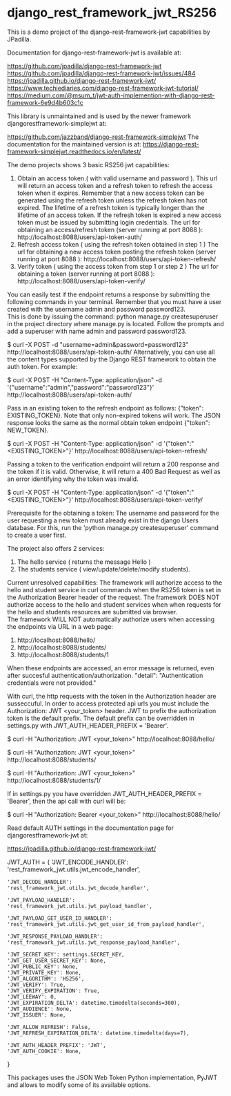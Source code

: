 # django_rest_framework_jwt_RS256

This is a demo project of the django-rest-framework-jwt capabilities by JPadilla. 

Documentation for django-rest-framework-jwt is available at:

https://github.com/jpadilla/django-rest-framework-jwt
https://github.com/jpadilla/django-rest-framework-jwt/issues/484
https://jpadilla.github.io/django-rest-framework-jwt/
https://www.techiediaries.com/django-rest-framework-jwt-tutorial/
https://medium.com/@msum_t/jwt-auth-implemention-with-django-rest-framework-6e9d4b603c1c

This library is unmaintained and is used by the newer framework djangorestframework-simplejwt at:

https://github.com/jazzband/django-rest-framework-simplejwt
The documentation for the maintained version is at:
https://django-rest-framework-simplejwt.readthedocs.io/en/latest/

The demo projects shows 3 basic RS256 jwt capabilities:
1. Obtain an access token.( with valid username and password ).  This url will return an access token and a refresh token to refresh the access token when it expires.  Remember that a new access token can be generated using the refresh token unless the refresh token has not expired.  The lifetime of a refresh token is typically longer than the lifetime of an access token.  If the refresh token is expired a new access token must be issued by submitting login credentials.  The url for obtaining an access/refresh token (server running at port 8088 ): http://localhost:8088/users/api-token-auth/
2. Refresh access token ( using the refresh token obtained in step 1 ) The url for obtaining a new access token posting the refresh token (server running at port 8088 ): http://localhost:8088/users/api-token-refresh/
3. Verify token ( using the access token from step 1 or step 2 ) The url for obtaining a token (server running at port 8088 ): http://localhost:8088/users/api-token-verify/

You can easily test if the endpoint returns a response by submitting the following commands in your terminal.  Remember that you must have a user created with the username admin and password password123.  
This is done by issuing the command:  python manage.py createsuperuser in the project directory where manage.py is located.  Follow the prompts and add a superuser with name admin and password password123.

$ curl -X POST -d "username=admin&password=password123" http://localhost:8088/users/api-token-auth/
Alternatively, you can use all the content types supported by the Django REST framework to obtain the auth token. For example:

$ curl -X POST -H "Content-Type: application/json" -d '{"username":"admin","password":"password123"}' http://localhost:8088/users/api-token-auth/

Pass in an existing token to the refresh endpoint as follows: {"token": EXISTING_TOKEN}. Note that only non-expired tokens will work. The JSON response looks the same as the normal obtain token endpoint {"token": NEW_TOKEN}.

$ curl -X POST -H "Content-Type: application/json" -d '{"token":"<EXISTING_TOKEN>"}' http://localhost:8088/users/api-token-refresh/

Passing a token to the verification endpoint will return a 200 response and the token if it is valid. Otherwise, it will return a 400 Bad Request as well as an error identifying why the token was invalid.

$ curl -X POST -H "Content-Type: application/json" -d '{"token":"<EXISTING_TOKEN>"}' http://localhost:8088/users/api-token-verify/

Prerequisite for the obtaining a token:
The username and password for the user requesting a new token must already exist in the django Users database.  For this, run the 'python manage.py createsuperuser' command
to create a user first.

The project also offers 2 services:
1. The hello service ( returns the message Hello )
2. The students service ( view/update/delete/modify students).


Current unresolved capabilities:
The framework will authorize access to the hello and student service in curl commands when the RS256 token is set in the Authorization Bearer header of the request.
The framework DOES NOT authorize access to the hello and student services when when requests for the hello and students resources are submitted via browser.  
The framework WILL NOT automatically authorize users when accessing the endpoints via URL in a web page:

1. http://localhost:8088/hello/
2. http://localhost:8088/students/
3. http://localhost:8088/students/1

When these endpoints are accessed, an error message is returned, even after succesful authentication/authorization.  "detail": "Authentication credentials were not provided."

With curl, the http requests with the token in the Authorization header are susseccuful.  In order to access protected api urls you must include the Authorization: JWT <your_token> header.  JWT to prefix the authorization token is the default prefix.  The default prefix can be overridden in settings.py with JWT_AUTH_HEADER_PREFIX = 'Bearer'.

$ curl -H "Authorization: JWT <your_token>" http://localhost:8088/hello/

$ curl -H "Authorization: JWT <your_token>" http://localhost:8088/students/

$ curl -H "Authorization: JWT <your_token>" http://localhost:8088/students/1/

If in settings.py you have overridden JWT_AUTH_HEADER_PREFIX = 'Bearer', then the api call with curl will be:

$ curl -H "Authorization: Bearer <your_token>" http://localhost:8088/hello/

Read default AUTH settings in the documentation page for djangorestframework-jwt at:

https://jpadilla.github.io/django-rest-framework-jwt/


JWT_AUTH = {
    'JWT_ENCODE_HANDLER':
    'rest_framework_jwt.utils.jwt_encode_handler',

    'JWT_DECODE_HANDLER':
    'rest_framework_jwt.utils.jwt_decode_handler',

    'JWT_PAYLOAD_HANDLER':
    'rest_framework_jwt.utils.jwt_payload_handler',

    'JWT_PAYLOAD_GET_USER_ID_HANDLER':
    'rest_framework_jwt.utils.jwt_get_user_id_from_payload_handler',

    'JWT_RESPONSE_PAYLOAD_HANDLER':
    'rest_framework_jwt.utils.jwt_response_payload_handler',

    'JWT_SECRET_KEY': settings.SECRET_KEY,
    'JWT_GET_USER_SECRET_KEY': None,
    'JWT_PUBLIC_KEY': None,
    'JWT_PRIVATE_KEY': None,
    'JWT_ALGORITHM': 'HS256',
    'JWT_VERIFY': True,
    'JWT_VERIFY_EXPIRATION': True,
    'JWT_LEEWAY': 0,
    'JWT_EXPIRATION_DELTA': datetime.timedelta(seconds=300),
    'JWT_AUDIENCE': None,
    'JWT_ISSUER': None,

    'JWT_ALLOW_REFRESH': False,
    'JWT_REFRESH_EXPIRATION_DELTA': datetime.timedelta(days=7),

    'JWT_AUTH_HEADER_PREFIX': 'JWT',
    'JWT_AUTH_COOKIE': None,

}

This packages uses the JSON Web Token Python implementation, PyJWT and allows to modify some of its available options.






